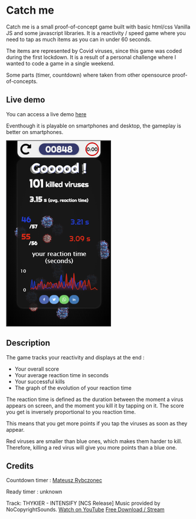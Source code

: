 # Catch me

Catch me is a small proof-of-concept game built with basic html/css Vanilla JS and some javascript libraries.
It is a reactivity / speed game where you need to tap as much items as you can in under 60 seconds.

The items are represented by Covid viruses, since this game was coded during the first lockdown.
It is a result of a personal challenge where I wanted to code a game in a single weekend.

Some parts (timer, countdown) where taken from other opensource proof-of-concepts.

## Live demo

You can access a live demo [here](https://athmanetadjine.com/catchme)

Eventhough it is playable on smartphones and desktop, the gameplay is better on smartphones.

![Catchme](catch_me_scr.png)

## Description

The game tracks your reactivity and displays at the end :

- Your overall score
- Your average reaction time in seconds
- Your successful kills
- The graph of the evolution of your reaction time

The reaction time is defined as the duration between the moment a virus appears on screen, and the moment you kill it by tapping on it. The score you get is inversely proportional to you reaction time.

This means that you get more points if you tap the viruses as soon as they appear.

Red viruses are smaller than blue ones, which makes them harder to kill. Therefore, killing a red virus will give you more points than a blue one.

## Credits

Countdown timer : [Mateusz Rybczonec](https://css-tricks.com/how-to-create-an-animated-countdown-timer-with-html-css-and-javascript/)

Ready timer : unknown

Track: THYKIER - INTENSIFY [NCS Release]
Music provided by NoCopyrightSounds.
[Watch on YouTube](https://youtu.be/cDVR6OtP9WI​)
[Free Download / Stream](http://ncs.io/EPTHELIMIT)
